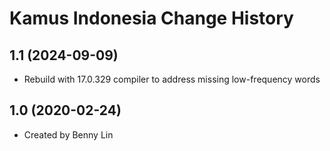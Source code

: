 Kamus Indonesia Change History
====================

1.1 (2024-09-09)
----------------
* Rebuild with 17.0.329 compiler to address missing low-frequency words

1.0 (2020-02-24)
----------------
* Created by Benny Lin
